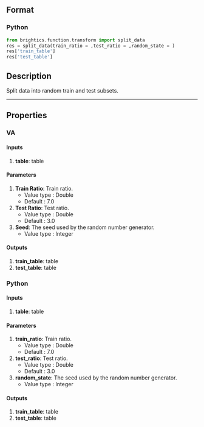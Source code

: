 ## Format
### Python
```python
from brightics.function.transform import split_data
res = split_data(train_ratio = ,test_ratio = ,random_state = )
res['train_table']
res['test_table']
```

## Description
Split data into random train and test subsets.

---

## Properties
### VA
#### Inputs
1. **table**: table

#### Parameters
1. **Train Ratio**: Train ratio.
   - Value type : Double
   - Default : 7.0
2. **Test Ratio**: Test ratio.
   - Value type : Double
   - Default : 3.0
3. **Seed**: The seed used by the random number generator.
   - Value type : Integer

#### Outputs
1. **train_table**: table
2. **test_table**: table

### Python
#### Inputs
1. **table**: table

#### Parameters
1. **train_ratio**: Train ratio.
   - Value type : Double
   - Default : 7.0
2. **test_ratio**: Test ratio.
   - Value type : Double
   - Default : 3.0
3. **random_state**: The seed used by the random number generator.
   - Value type : Integer

#### Outputs
1. **train_table**: table
2. **test_table**: table


